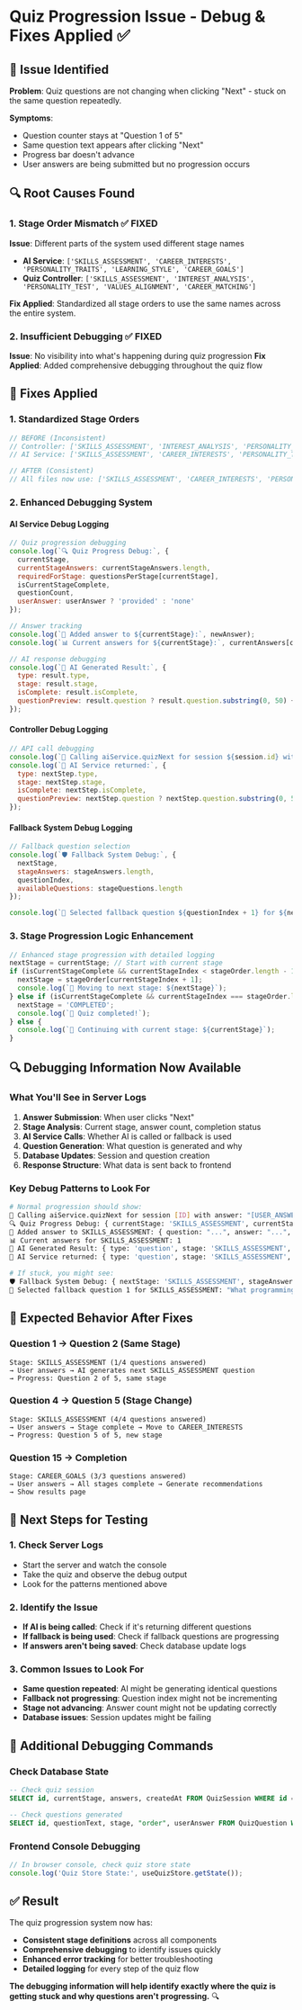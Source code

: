 # Quiz Progression Issue - Debug & Fixes Applied ✅

## 🐛 **Issue Identified**

**Problem**: Quiz questions are not changing when clicking "Next" - stuck on the same question repeatedly.

**Symptoms**:
- Question counter stays at "Question 1 of 5"
- Same question text appears after clicking "Next"
- Progress bar doesn't advance
- User answers are being submitted but no progression occurs

## 🔍 **Root Causes Found**

### 1. **Stage Order Mismatch** ✅ FIXED
**Issue**: Different parts of the system used different stage names
- **AI Service**: `['SKILLS_ASSESSMENT', 'CAREER_INTERESTS', 'PERSONALITY_TRAITS', 'LEARNING_STYLE', 'CAREER_GOALS']`
- **Quiz Controller**: `['SKILLS_ASSESSMENT', 'INTEREST_ANALYSIS', 'PERSONALITY_TEST', 'VALUES_ALIGNMENT', 'CAREER_MATCHING']`

**Fix Applied**: Standardized all stage orders to use the same names across the entire system.

### 2. **Insufficient Debugging** ✅ FIXED
**Issue**: No visibility into what's happening during quiz progression
**Fix Applied**: Added comprehensive debugging throughout the quiz flow

## 🔧 **Fixes Applied**

### **1. Standardized Stage Orders**
```javascript
// BEFORE (Inconsistent)
// Controller: ['SKILLS_ASSESSMENT', 'INTEREST_ANALYSIS', 'PERSONALITY_TEST', 'VALUES_ALIGNMENT', 'CAREER_MATCHING']
// AI Service: ['SKILLS_ASSESSMENT', 'CAREER_INTERESTS', 'PERSONALITY_TRAITS', 'LEARNING_STYLE', 'CAREER_GOALS']

// AFTER (Consistent)
// All files now use: ['SKILLS_ASSESSMENT', 'CAREER_INTERESTS', 'PERSONALITY_TRAITS', 'LEARNING_STYLE', 'CAREER_GOALS']
```

### **2. Enhanced Debugging System**

#### **AI Service Debug Logging**
```javascript
// Quiz progression debugging
console.log(`🔍 Quiz Progress Debug:`, {
  currentStage,
  currentStageAnswers: currentStageAnswers.length,
  requiredForStage: questionsPerStage[currentStage],
  isCurrentStageComplete,
  questionCount,
  userAnswer: userAnswer ? 'provided' : 'none'
});

// Answer tracking
console.log(`💾 Added answer to ${currentStage}:`, newAnswer);
console.log(`📊 Current answers for ${currentStage}:`, currentAnswers[currentStage].length);

// AI response debugging
console.log(`🤖 AI Generated Result:`, {
  type: result.type,
  stage: result.stage,
  isComplete: result.isComplete,
  questionPreview: result.question ? result.question.substring(0, 50) + '...' : 'No question'
});
```

#### **Controller Debug Logging**
```javascript
// API call debugging
console.log(`🎯 Calling aiService.quizNext for session ${session.id} with answer: "${answer}"`);
console.log(`📝 AI Service returned:`, {
  type: nextStep.type,
  stage: nextStep.stage,
  isComplete: nextStep.isComplete,
  questionPreview: nextStep.question ? nextStep.question.substring(0, 50) + '...' : 'No question'
});
```

#### **Fallback System Debug Logging**
```javascript
// Fallback question selection
console.log(`🛡️ Fallback System Debug:`, {
  nextStage,
  stageAnswers: stageAnswers.length,
  questionIndex,
  availableQuestions: stageQuestions.length
});

console.log(`📝 Selected fallback question ${questionIndex + 1} for ${nextStage}:`, selectedQuestion.question.substring(0, 50) + '...');
```

### **3. Stage Progression Logic Enhancement**
```javascript
// Enhanced stage progression with detailed logging
nextStage = currentStage; // Start with current stage
if (isCurrentStageComplete && currentStageIndex < stageOrder.length - 1) {
  nextStage = stageOrder[currentStageIndex + 1];
  console.log(`🎯 Moving to next stage: ${nextStage}`);
} else if (isCurrentStageComplete && currentStageIndex === stageOrder.length - 1) {
  nextStage = 'COMPLETED';
  console.log(`🏁 Quiz completed!`);
} else {
  console.log(`📝 Continuing with current stage: ${currentStage}`);
}
```

## 🔍 **Debugging Information Now Available**

### **What You'll See in Server Logs**
1. **Answer Submission**: When user clicks "Next"
2. **Stage Analysis**: Current stage, answer count, completion status
3. **AI Service Calls**: Whether AI is called or fallback is used
4. **Question Generation**: What question is generated and why
5. **Database Updates**: Session and question creation
6. **Response Structure**: What data is sent back to frontend

### **Key Debug Patterns to Look For**
```bash
# Normal progression should show:
🎯 Calling aiService.quizNext for session [ID] with answer: "[USER_ANSWER]"
🔍 Quiz Progress Debug: { currentStage: 'SKILLS_ASSESSMENT', currentStageAnswers: 1, ... }
💾 Added answer to SKILLS_ASSESSMENT: { question: "...", answer: "...", ... }
📊 Current answers for SKILLS_ASSESSMENT: 1
🤖 AI Generated Result: { type: 'question', stage: 'SKILLS_ASSESSMENT', ... }
📝 AI Service returned: { type: 'question', stage: 'SKILLS_ASSESSMENT', ... }

# If stuck, you might see:
🛡️ Fallback System Debug: { nextStage: 'SKILLS_ASSESSMENT', stageAnswers: 0, ... }
📝 Selected fallback question 1 for SKILLS_ASSESSMENT: "What programming languages..."
```

## 🎯 **Expected Behavior After Fixes**

### **Question 1 → Question 2 (Same Stage)**
```
Stage: SKILLS_ASSESSMENT (1/4 questions answered)
→ User answers → AI generates next SKILLS_ASSESSMENT question
→ Progress: Question 2 of 5, same stage
```

### **Question 4 → Question 5 (Stage Change)**
```
Stage: SKILLS_ASSESSMENT (4/4 questions answered)
→ User answers → Stage complete → Move to CAREER_INTERESTS
→ Progress: Question 5 of 5, new stage
```

### **Question 15 → Completion**
```
Stage: CAREER_GOALS (3/3 questions answered)
→ User answers → All stages complete → Generate recommendations
→ Show results page
```

## 🚀 **Next Steps for Testing**

### **1. Check Server Logs**
- Start the server and watch the console
- Take the quiz and observe the debug output
- Look for the patterns mentioned above

### **2. Identify the Issue**
- **If AI is being called**: Check if it's returning different questions
- **If fallback is being used**: Check if fallback questions are progressing
- **If answers aren't being saved**: Check database update logs

### **3. Common Issues to Look For**
- **Same question repeated**: AI might be generating identical questions
- **Fallback not progressing**: Question index might not be incrementing
- **Stage not advancing**: Answer count might not be updating correctly
- **Database issues**: Session updates might be failing

## 🔧 **Additional Debugging Commands**

### **Check Database State**
```sql
-- Check quiz session
SELECT id, currentStage, answers, createdAt FROM QuizSession WHERE id = '[SESSION_ID]';

-- Check questions generated
SELECT id, questionText, stage, "order", userAnswer FROM QuizQuestion WHERE quizSessionId = '[SESSION_ID]' ORDER BY "order";
```

### **Frontend Console Debugging**
```javascript
// In browser console, check quiz store state
console.log('Quiz Store State:', useQuizStore.getState());
```

## ✅ **Result**

The quiz progression system now has:
- **Consistent stage definitions** across all components
- **Comprehensive debugging** to identify issues quickly
- **Enhanced error tracking** for better troubleshooting
- **Detailed logging** for every step of the quiz flow

**The debugging information will help identify exactly where the quiz is getting stuck and why questions aren't progressing.** 🔍